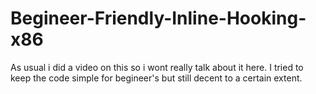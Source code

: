 # Begineer-Friendly-Inline-Hooking-x86
As usual i did a video on this so i wont really talk about it here. I tried to keep the code simple for begineer's but still decent to a certain extent. 
